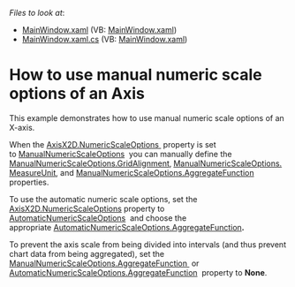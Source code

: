 <!-- default file list -->
*Files to look at*:

* [MainWindow.xaml](./CS/AggregationNumericData/MainWindow.xaml) (VB: [MainWindow.xaml](./VB/AggregationNumericData/MainWindow.xaml))
* [MainWindow.xaml.cs](./CS/AggregationNumericData/MainWindow.xaml.cs) (VB: [MainWindow.xaml](./VB/AggregationNumericData/MainWindow.xaml))
<!-- default file list end -->
# How to use manual numeric scale options of an Axis


<p>This example demonstrates how to use manual numeric scale options of an X-axis.</p>
<p>When the <a href="https://documentation.devexpress.com/#WPF/DevExpressXpfChartsAxisX2D_NumericScaleOptionstopic">AxisX2D.NumericScaleOptions </a> property is set to <a href="https://documentation.devexpress.com/#WPF/clsDevExpressXpfChartsManualNumericScaleOptionstopic">ManualNumericScaleOptions</a>  you can manually define the <a href="https://documentation.devexpress.com/#WPF/DevExpressXpfChartsManualNumericScaleOptions_GridAlignmenttopic">ManualNumericScaleOptions.GridAlignment</a>,<strong> </strong><a href="https://documentation.devexpress.com/#WPF/DevExpressXpfChartsManualNumericScaleOptions_MeasureUnittopic">ManualNumericScaleOptions.MeasureUnit</a>, and <a href="https://documentation.devexpress.com/#WPF/DevExpressXpfChartsManualNumericScaleOptions_AggregateFunctiontopic">ManualNumericScaleOptions.AggregateFunction</a>  properties.</p>
<p>To use the automatic numeric scale options, set the <a href="https://documentation.devexpress.com/#WPF/DevExpressXpfChartsAxisX2D_NumericScaleOptionstopic">AxisX2D.NumericScaleOptions</a> property to <a href="https://documentation.devexpress.com/#WPF/clsDevExpressXpfChartsAutomaticNumericScaleOptionstopic">AutomaticNumericScaleOptions</a>  and choose the appropriate <a href="https://documentation.devexpress.com/#WPF/DevExpressXpfChartsAutomaticNumericScaleOptions_AggregateFunctiontopic">AutomaticNumericScaleOptions.AggregateFunction</a><strong>.</strong></p>
<p>To prevent the axis scale from being divided into intervals (and thus prevent chart data from being aggregated), set the <a href="https://documentation.devexpress.com/#WPF/DevExpressXpfChartsManualNumericScaleOptions_AggregateFunctiontopic">ManualNumericScaleOptions.AggregateFunction </a> or <a href="https://documentation.devexpress.com/#WPF/DevExpressXpfChartsAutomaticNumericScaleOptions_AggregateFunctiontopic">AutomaticNumericScaleOptions.AggregateFunction</a>  property to <strong>None</strong>.</p>

<br/>


